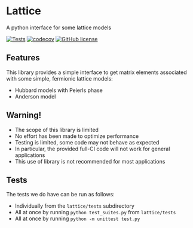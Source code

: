 # Lattice
A python interface for some lattice models

[![Tests](https://github.com/awhite862/lattice/workflows/Tests/badge.svg)](https://github.com/awhite862/lattice/actions/workflows/ci.yml)
[![codecov](https://codecov.io/gh/awhite862/lattice/branch/master/graph/badge.svg)](https://codecov.io/gh/awhite862/lattice)
[![GitHub license](https://img.shields.io/badge/license-MIT-blue.svg)](https://mit-license.org)

## Features
This library provides a simple interface to get matrix elements associated with some simple,
fermionic lattice models:
  - Hubbard models with Peierls phase
  - Anderson model

## Warning\!
  - The scope of this library is limited
  - No effort has been made to optimize performance
  - Testing is limited, some code may not behave as expected
  - In particular, the provided full-CI code will not work for general applications
  - This use of library is not recommended for most applications

## Tests
The tests we do have can be run as follows:
  - Individually from the `lattice/tests` subdirectory
  - All at once by running `python test_suites.py` from `lattice/tests`
  - All at once by running `python -m unittest test.py`
